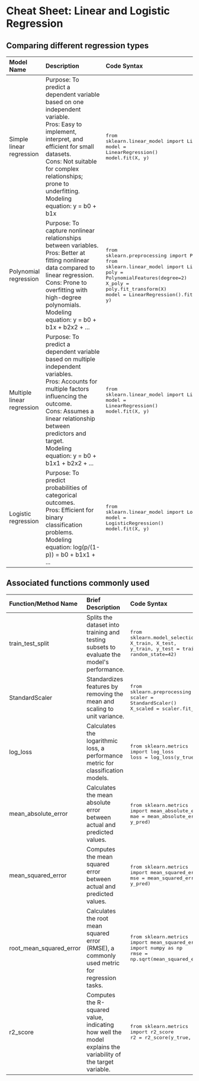 # Cheat Sheet: Linear and Logistic Regression

## Comparing different regression types

| Model Name                 | Description                                                                                                                                                                                                                                                                       | Code Syntax                                                                                                                                                                                                                                                  |
| :------------------------- | :-------------------------------------------------------------------------------------------------------------------------------------------------------------------------------------------------------------------------------------------------------------------------------- | :----------------------------------------------------------------------------------------------------------------------------------------------------------------------------------------------------------------------------------------------------------- |
| Simple linear regression   | Purpose: To predict a dependent variable based on one independent variable. <br/> Pros: Easy to implement, interpret, and efficient for small datasets. <br/> Cons: Not suitable for complex relationships; prone to underfitting. <br/> Modeling equation: y = b0 + b1x          | <pre lang="python">from sklearn.linear_model import LinearRegression<br/>model = LinearRegression()<br/>model.fit(X, y)</pre>                                                                                                                                |
| Polynomial regression      | Purpose: To capture nonlinear relationships between variables. <br/> Pros: Better at fitting nonlinear data compared to linear regression. <br/> Cons: Prone to overfitting with high-degree polynomials. <br/> Modeling equation: y = b0 + b1x + b2x2 + ...                      | <pre lang="python">from sklearn.preprocessing import PolynomialFeatures<br/>from sklearn.linear_model import LinearRegression<br/>poly = PolynomialFeatures(degree=2)<br/>X_poly = poly.fit_transform(X)<br/>model = LinearRegression().fit(X_poly, y)</pre> |
| Multiple linear regression | Purpose: To predict a dependent variable based on multiple independent variables. <br/> Pros: Accounts for multiple factors influencing the outcome. <br/> Cons: Assumes a linear relationship between predictors and target. <br/> Modeling equation: y = b0 + b1x1 + b2x2 + ... | <pre lang="python">from sklearn.linear_model import LinearRegression<br/>model = LinearRegression()<br/>model.fit(X, y)</pre>                                                                                                                                |
| Logistic regression        | Purpose: To predict probabilities of categorical outcomes. <br/> Pros: Efficient for binary classification problems. <br/> Modeling equation: log(p/(1-p)) = b0 + b1x1 + ...                                                                                                      | <pre lang="python">from sklearn.linear_model import LogisticRegression<br/>model = LogisticRegression() <br/>model.fit(X, y)</pre>                                                                                                                           |

## Associated functions commonly used

| Function/Method Name    | Brief Description                                                                                            | Code Syntax                                                                                                                                                                 |
| :---------------------- | :----------------------------------------------------------------------------------------------------------- | :-------------------------------------------------------------------------------------------------------------------------------------------------------------------------- |
| train_test_split        | Splits the dataset into training and testing subsets to evaluate the model's performance.                    | <pre lang="python">from sklearn.model_selection import train_test_split<br/>X_train, X_test, y_train, y_test = train_test_split(X, y, test_size=0.2, random_state=42)</pre> |
| StandardScaler          | Standardizes features by removing the mean and scaling to unit variance.                                     | <pre lang="python">from sklearn.preprocessing import StandardScaler<br/>scaler = StandardScaler()<br/>X_scaled = scaler.fit_transform(X)</pre>                              |
| log_loss                | Calculates the logarithmic loss, a performance metric for classification models.                             | <pre lang="python">from sklearn.metrics import log_loss<br/>loss = log_loss(y_true, y_pred_proba)</pre>                                                                     |
| mean_absolute_error     | Calculates the mean absolute error between actual and predicted values.                                      | <pre lang="python">from sklearn.metrics import mean_absolute_error<br/>mae = mean_absolute_error(y_true, y_pred)</pre>                                                      |
| mean_squared_error      | Computes the mean squared error between actual and predicted values.                                         | <pre lang="python">from sklearn.metrics import mean_squared_error<br/>mse = mean_squared_error(y_true, y_pred)</pre>                                                        |
| root_mean_squared_error | Calculates the root mean squared error (RMSE), a commonly used metric for regression tasks.                  | <pre lang="python">from sklearn.metrics import mean_squared_error<br/>import numpy as np<br/>rmse = np.sqrt(mean_squared_error(y_true, y_pred))</pre>                       |
| r2_score                | Computes the R-squared value, indicating how well the model explains the variability of the target variable. | <pre lang="python">from sklearn.metrics import r2_score <br/>r2 = r2_score(y_true, y_pred)</pre>                                                                            |
